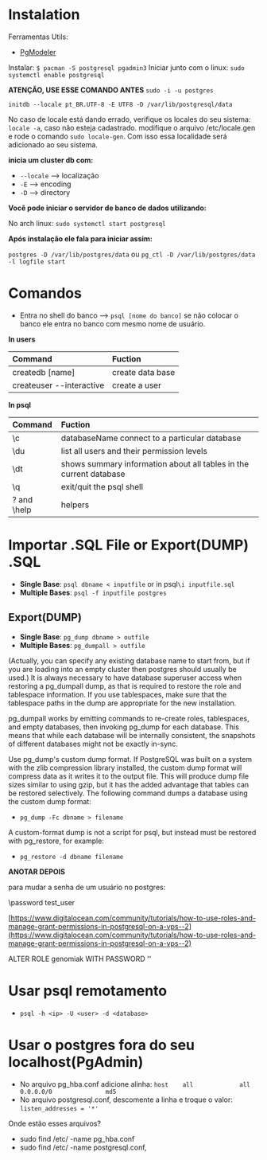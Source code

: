 # Instalation
Ferramentas Utils:
- [PgModeler](http://pgmodeler.com.br/)

Instalar: `$ pacman -S postgresql pgadmin3` Iniciar junto com o linux: `sudo systemctl enable postgresql`

**ATENÇÃO, USE ESSE COMANDO ANTES** `sudo -i -u postgres`

`initdb --locale pt_BR.UTF-8 -E UTF8 -D /var/lib/postgresql/data`

No caso de locale está dando errado, verifique os locales do seu sistema: `locale -a`, caso não esteja cadastrado. modifique o arquivo /etc/locale.gen e rode o comando `sudo locale-gen`. Com isso essa localidade será adicionado ao seu sistema.

**inicia um cluster db com:**
- `--locale` --> localização
- `-E` --> encoding
- `-D` --> directory

**Você pode iniciar o servidor de banco de dados utilizando:**

No arch linux: `sudo systemctl start postgresql`

**Após instalação ele fala para iniciar assim:**

`postgres -D /var/lib/postgres/data` ou `pg_ctl -D /var/lib/postgres/data -l logfile start`

# Comandos
- Entra no shell do banco --> `psql [nome do banco]` se não colocar o banco ele entra no banco com mesmo nome de usuário.

**In users**

| Command                  | Fuction          |
|:-------------------------|:-----------------|
| createdb [name]          | create data base |
| createuser --interactive | create a user    |

**In psql**

| Command      | Fuction                                                            |
|:-------------|:-------------------------------------------------------------------|
| \c           | databaseName connect to a particular database                      |
| \du          | list all users and their permission levels                         |
| \dt          | shows summary information about all tables in the current database |
| \q           | exit/quit the psql shell                                           |
| \? and \help | helpers                                                            |

# Importar .SQL File or Export(DUMP) .SQL
- **Single Base**: `psql dbname < inputfile` or in psql`\i inputfile.sql`
- **Multiple Bases**: `psql -f inputfile postgres`

## Export(DUMP)
- **Single Base**: `pg_dump dbname > outfile`
- **Multiple Bases**: `pg_dumpall > outfile`

(Actually, you can specify any existing database name to start from, but if you are loading into an empty cluster then postgres should usually be used.) It is always necessary to have database superuser access when restoring a pg_dumpall dump, as that is required to restore the role and tablespace information. If you use tablespaces, make sure that the tablespace paths in the dump are appropriate for the new installation.

pg_dumpall works by emitting commands to re-create roles, tablespaces, and empty databases, then invoking pg_dump for each database. This means that while each database will be internally consistent, the snapshots of different databases might not be exactly in-sync.

Use pg_dump's custom dump format. If PostgreSQL was built on a system with the zlib compression library installed, the custom dump format will compress data as it writes it to the output file. This will produce dump file sizes similar to using gzip, but it has the added advantage that tables can be restored selectively. The following command dumps a database using the custom dump format:
- `pg_dump -Fc dbname > filename`

A custom-format dump is not a script for psql, but instead must be restored with pg_restore, for example:
- `pg_restore -d dbname filename`

**ANOTAR DEPOIS**

para mudar a senha de um usuário no postgres:

\password test_user

[https://www.digitalocean.com/community/tutorials/how-to-use-roles-and-manage-grant-permissions-in-postgresql-on-a-vps--2](https://www.digitalocean.com/community/tutorials/how-to-use-roles-and-manage-grant-permissions-in-postgresql-on-a-vps--2)

ALTER ROLE genomiak WITH PASSWORD ''

# Usar psql remotamento
- `psql -h <ip> -U <user> -d <database>`

# Usar o postgres fora do seu localhost(PgAdmin)
- No arquivo pg_hba.conf adicione alinha: `host    all             all             0.0.0.0/0               md5`
- No arquivo postgresql.conf, descomente a linha e troque o valor: `listen_addresses = '*'`

Onde estão esses arquivos?
- sudo find /etc/ -name pg_hba.conf
- sudo find /etc/ -name postgresql.conf,
